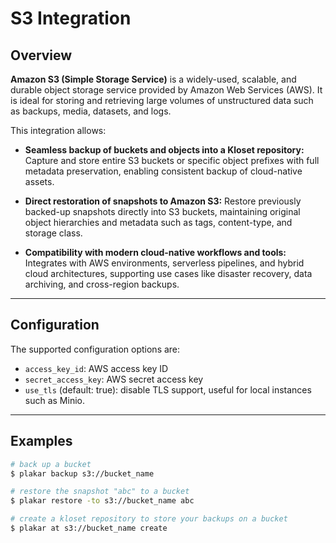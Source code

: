 # S3 Integration

## Overview

**Amazon S3 (Simple Storage Service)** is a widely-used, scalable, and durable object storage service provided by Amazon Web Services (AWS).
It is ideal for storing and retrieving large volumes of unstructured data such as backups, media, datasets, and logs.

This integration allows:

* **Seamless backup of buckets and objects into a Kloset repository:**
  Capture and store entire S3 buckets or specific object prefixes with full metadata preservation, enabling consistent backup of cloud-native assets.

* **Direct restoration of snapshots to Amazon S3:**
  Restore previously backed-up snapshots directly into S3 buckets, maintaining original object hierarchies and metadata such as tags, content-type, and storage class.

* **Compatibility with modern cloud-native workflows and tools:**
  Integrates with AWS environments, serverless pipelines, and hybrid cloud architectures, supporting use cases like disaster recovery, data archiving, and cross-region backups.

---

## Configuration

The supported configuration options are:

* `access_key_id`: AWS access key ID
* `secret_access_key`: AWS secret access key
* `use_tls` (default: true): disable TLS support, useful for local instances such as Minio.

---

## Examples

```sh
# back up a bucket
$ plakar backup s3://bucket_name

# restore the snapshot "abc" to a bucket
$ plakar restore -to s3://bucket_name abc

# create a kloset repository to store your backups on a bucket
$ plakar at s3://bucket_name create
```

